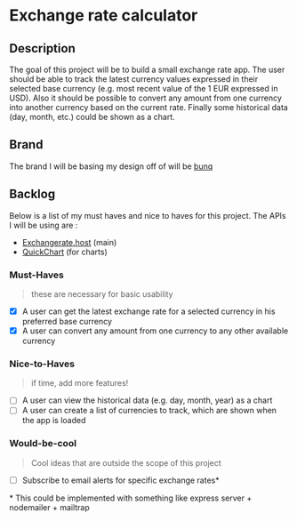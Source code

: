 # Exchange rate calculator

## Description

The goal of this project will be to build a small exchange rate app. The user should be able to track the latest currency values expressed in their selected base currency (e.g. most recent value of the 1 EUR expressed in USD). Also it should be possible to convert any amount from one currency into another currency based on the current rate. Finally some historical data (day, month, etc.) could be shown as a chart.

## Brand

The brand I will be basing my design off of will be [bunq](https://www.bunq.com/)

## Backlog

Below is a list of my must haves and nice to haves for this project.
The APIs I will be using are :

- [Exchangerate.host](https://exchangerate.host/) (main)
- [QuickChart](https://quickchart.io/) (for charts)

### Must-Haves

> these are necessary for basic usability

- [x] A user can get the latest exchange rate for a selected currency
      in his preferred base currency
- [x] A user can convert any amount from one currency to any other available currency

### Nice-to-Haves

> if time, add more features!

- [ ] A user can view the historical data (e.g. day, month, year) as a chart
- [ ] A user can create a list of currencies to track, which are shown when the app is loaded

### Would-be-cool

> Cool ideas that are outside the scope of this project

- [ ] Subscribe to email alerts for specific exchange rates\*

\* This could be implemented with something like express server + nodemailer + mailtrap
